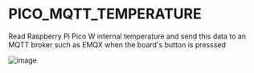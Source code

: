 # PICO_MQTT_TEMPERATURE
Read Raspberry Pi Pico W internal temperature and send this data to an MQTT broker such as EMQX when the board's button is presssed

![image](https://github.com/dennysde/PICO_MQTT_TEMPERATURE/assets/57273197/9f35cb02-fd8f-4ce9-a2ef-b0f39b61a6ee)

